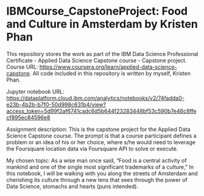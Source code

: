 # IBMCourse_CapstoneProject: Food and Culture in Amsterdam by Kristen Phan
This repository stores the work as part of the IBM Data Science Professional Certificate - Applied Data Science Capstone course - Capstone project. Course URL: https://www.coursera.org/learn/applied-data-science-capstone. All code included in this repository is written by myself, Kristen Phan.

Jupyter notebook URL: https://dataplatform.cloud.ibm.com/analytics/notebooks/v2/74fadda0-e23b-4b2b-b7f0-50d998c631b4/view?access_token=5d99f2af6741cadc6d5b644f23283448bf53c590b7e46c8ffecf895ec84596e8

Assignment description: This is the capstone project for the Applied Data Science Capstone course. The prompt is that a course participant defines a problem or an idea of his or her choice, where s/he would need to leverage the Foursquare location data via Foursquare API to solve or execute.

My chosen topic: 
As a wise man once said, “Food is a central activity of mankind and one of the single most significant trademarks of a culture,” In this notebook, I will be walking with you along the streets of Amsterdam and cherishing its culture through a new lens that sees through the power of Data Science, stomachs and hearts (puns intended).
